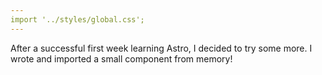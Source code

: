 ```yaml
---
import '../styles/global.css';
---
```

After a successful first week learning Astro, I decided to try some more. I wrote and imported a small component from memory!

